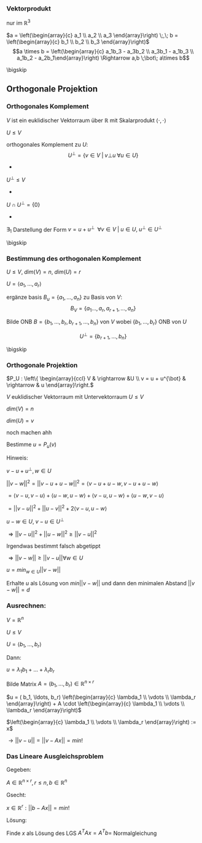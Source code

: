 ### Vektorprodukt

nur im $\mathbb{R}^3$

$a = \left(\begin{array}{c} a_1 \\ a_2 \\ a_3 \end{array}\right) \;,\; b = \left(\begin{array}{c} b_1 \\ b_2 \\ b_3 \end{array}\right)$ 
$$a \times b = \left(\begin{array}{c} a_1b_3 - a_3b_2 \\ a_3b_1 - a_1b_3 \\ a_1b_2 - a_2b_1\end{array}\right) \Rightarrow a,b \;\bot\; a\times b$$

\bigskip

## Orthogonale Projektion

### Orthogonales Komplement

$V$ ist ein euklidischer Vektorraum über $\mathbb{R}$ mit Skalarprodukt $\langle \cdot, \cdot\rangle$

$U \leq V$

orthogonales Komplement zu $U$:
$$U^{\bot}=\{v\in V \;|\; v \bot u \;\forall u \in U\}$$

* 
$U^{\bot} \leq V$

* 
$U \cap U^{\bot} = \{0\}$

* 
$\exists_1$ Darstellung der Form $v =  u + u^{\bot}\;\;\forall v \in V  \;|\; u \in U,\; u^{\bot} \in U^{\bot}$

\bigskip

### Bestimmung des orthogonalen Komplement

$U \leq V, \; dim(V) = n, \;dim(U) = r$

$U = \langle a_1, \ldots, a_r \rangle$

$\text{ergänze basis } B_u = \{a_1, \ldots, a_n\}$ zu Basis von $V$:
$$B_V = \{a_1 \ldots, a_r, a_{r+1}, \ldots, a_n\}$$

Bilde ONB
$B = \{b_1, \ldots, b_r, b_{r+1}, \ldots, b_n\}$ von $V$ wobei $\{b_1, \ldots, b_r\}$ ONB von $U$

$$U^{\bot} = \{b_{r+1}, \ldots, b_{n}\}$$

\bigskip

### Orthogonale Projektion

$P_U :
\left\{
\begin{array}{ccl}
V & \rightarrow  &U	\\
v = u + u^{\bot} & \rightarrow & u
\end{array}\right.$

$V$ euklidischer Vektorraum mit Untervektorraum $U \leq V$

$dim(V) = n$

$dim(U) = v$

noch machen ahh

Bestimme $u = P_{u}(v)$

Hinweis:

$v - u + u^{\bot}, w \in U$

$||v-w||^{2} = ||v-u +u -w||^{2}=\langle v-u + u-w, v-u + u-w \rangle$

$=\langle v-u, v-u \rangle + \langle u-w, u-w \rangle + \langle v-u, u-w \rangle + \langle u-w, v-u \rangle$

$= ||v-u||^{2} + ||u-v||^{2} + 2 \langle v-u, u-w \rangle$

$u-w \in U,\; v-u \in U^{\bot}$

$\Rightarrow ||v-u||^{2} + ||u-w||^{2} \ge ||v-u||^{2}$

Irgendwas bestimmt falsch abgetippt

$\Rightarrow ||v-w|| \ge ||v-u|| \forall w\in U$

$u =  min_{w \in U}||v-w||$

Erhalte $u$ als Lösung von $min||v-w||$ und dann den minimalen Abstand $||v-w|| = d$

### Ausrechnen:

$V = \mathbb{R}^n$

$U \leq V$

$U = \langle b_1, \ldots, b_r \rangle$

Dann:

$u = \lambda_1 b_1 + \ldots + \lambda_r b_r$

Bilde Matrix $A = (b_1, \ldots, b_r) \in \mathbb{R}^{n \times r}$

$u = ( b_1, \ldots, b_r) \left(\begin{array}{c} \lambda_1 \\ \vdots \\ \lambda_r \end{array}\right) + A \cdot \left(\begin{array}{c} \lambda_1 \\ \vdots \\ \lambda_r \end{array}\right)$

$\left(\begin{array}{c} \lambda_1 \\ \vdots \\ \lambda_r \end{array}\right) := x$

$\rightarrow ||v-u|| = ||v-Ax|| = min!$

### Das Lineare Ausgleichsproblem

Gegeben:

$A \in \mathbb{R}^{n \times r}, r \leq n, b \in \mathbb{R}^n$

Gsecht:

$x \in \mathbb{R}^r : ||b-Ax|| = min!$

Lösung:

Finde $x$ als Lösung des LGS $A^T A x = A^T b =$ Normalgleichung






